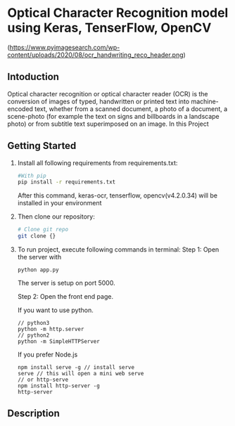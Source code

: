 # Optical Character Recognition model using Keras, TenserFlow, OpenCV
(https://www.pyimagesearch.com/wp-content/uploads/2020/08/ocr_handwriting_reco_header.png)
## Intoduction 

   Optical character recognition or optical character reader (OCR) is the  conversion of images of typed, handwritten or printed text into machine-encoded text, whether from a scanned document, a photo of a document, a scene-photo (for example the text on signs and billboards in a landscape photo) or from subtitle text superimposed on an image. 
   In this Project 

## Getting Started
1. Install all following requirements from requirements.txt:
   ```bash
   #With pip
   pip install -r requirements.txt
   ```
   After this command, keras-ocr, tenserflow, opencv(v4.2.0.34) will be installed in your environment 
    
2. Then clone our repository:  
   ```bash
   # Clone git repo
   git clone {} 
   ```
3. To run project, execute following commands in terminal:
   Step 1: Open the server with 
   ```
   python app.py

   ```
   The server is setup on port 5000.

   Step 2: Open the front end page.

   If you want to use python.
   ```
   // python3
   python -m http.server
   // python2
   python -m SimpleHTTPServer

   ```
   If you prefer Node.js
   ```
   npm install serve -g // install serve
   serve // this will open a mini web serve
   // or http-serve
   npm install http-server -g
   http-server
   ```
    
## Description
   
